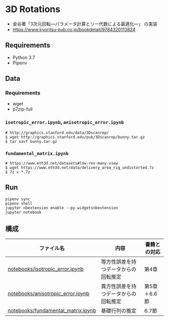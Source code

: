 # 3D Rotations
- 金谷著「3次元回転―パラメータ計算とリー代数による最適化―」 の実装
- https://www.kyoritsu-pub.co.jp/bookdetail/9784320113824

## Requirements
- Python 3.7
- Pipenv

## Data

### Requirements
- wget
- p7zip-full

### `isotropic_error.ipynb`, `anisotropic_error.ipynb`

```terminal
# http://graphics.stanford.edu/data/3Dscanrep/
$ wget http://graphics.stanford.edu/pub/3Dscanrep/bunny.tar.gz
$ tar xavf bunny.tar.gz
```

### `fundamental_matrix.ipynb`

```terminal
# https://www.eth3d.net/datasets#low-res-many-view
$ wget https://www.eth3d.net/data/delivery_area_rig_undistorted.7z
$ 7z x *.7z
```

## Run

```terminal
pipenv sync
pipenv shell
jupyter nbextension enable --py widgetsnbextension
jupyter notebook
```

## 構成

|ファイル名|内容|書籍との対応
|----------|----|------------
|[notebooks/isotropic\_error.ipynb](https://github.com/eduidl/3d-rotations/blob/master/notebooks/isotropic_error.ipynb)|等方性誤差を持つデータからの回転推定|第4章
|[notebooks/anisotropic\_error.ipynb](https://github.com/eduidl/3d-rotations/blob/master/notebooks/anisotropic_error.ipynb)|異方性誤差を持つデータからの回転推定|第5章＋6.6節
|[notebooks/fundamental\_matrix.ipynb](https://github.com/eduidl/3d-rotations/blob/master/notebooks/fundamental_matrix.ipynb)|基礎行列の推定|6.7節
